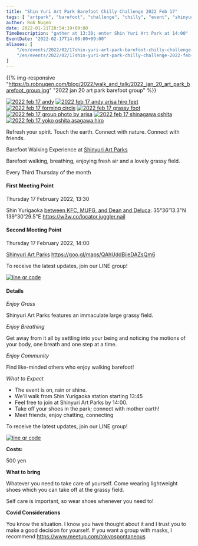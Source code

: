 ```yaml
---
title: "Shin Yuri Art Park Barefoot Chilly Challenge 2022 Feb 17"
tags: [ "artpark", "barefoot", "challenge", "chilly", "event", "shinyuri", "walk" ]
author: Rob Nugen
date: 2022-01-21T20:54:19+09:00
TimeDescription: "gather at 13:30; enter Shin Yuri Art Park at 14:00"
EventDate: "2022-02-17T14:00:00+09:00"
aliases: [
    "/en/events/2022/02/17shin-yuri-art-park-barefoot-chilly-challenge-2022-feb-17",
    "/en/events/2022/02/17shin-yuri-art-park-chilly-challenge-2022-feb-17",
]
---
```


{{% img-responsive "https://b.robnugen.com/blog/2022/walk_and_talk/2022_jan_20_art_park_barefoot_group.jpg" "2022 jan 20 art park barefoot group" %}}

[![2022 feb 17 andy](//b.robnugen.com/blog/2022/walk_and_talk/thumbs/2022_feb_17_andy.jpg)](//b.robnugen.com/blog/2022/walk_and_talk/2022_feb_17_andy_1000.jpg)
[![2022 feb 17 andy arisa hiro feet](//b.robnugen.com/blog/2022/walk_and_talk/thumbs/2022_feb_17_andy_arisa_hiro_feet.jpg)](//b.robnugen.com/blog/2022/walk_and_talk/2022_feb_17_andy_arisa_hiro_feet_1000.jpg)
[![2022 feb 17 forming circle](//b.robnugen.com/blog/2022/walk_and_talk/thumbs/2022_feb_17_forming_circle.jpg)](//b.robnugen.com/blog/2022/walk_and_talk/2022_feb_17_forming_circle_1000.jpg)
[![2022 feb 17 grassy foot](//b.robnugen.com/blog/2022/walk_and_talk/thumbs/2022_feb_17_grassy_foot.jpg)](//b.robnugen.com/blog/2022/walk_and_talk/2022_feb_17_grassy_foot_1000.jpg)
[![2022 feb 17 group photo by arisa](//b.robnugen.com/blog/2022/walk_and_talk/thumbs/2022_feb_17_group_photo_by_arisa.jpg)](//b.robnugen.com/blog/2022/walk_and_talk/2022_feb_17_group_photo_by_arisa_1000.jpg)
[![2022 feb 17 shinagawa oshita](//b.robnugen.com/blog/2022/walk_and_talk/thumbs/2022_feb_17_shinagawa_oshita.jpg)](//b.robnugen.com/blog/2022/walk_and_talk/2022_feb_17_shinagawa_oshita_1000.jpg)
[![2022 feb 17 yoko oshita asagawa hiro](//b.robnugen.com/blog/2022/walk_and_talk/thumbs/2022_feb_17_yoko_oshita_asagawa_hiro.jpg)](//b.robnugen.com/blog/2022/walk_and_talk/2022_feb_17_yoko_oshita_asagawa_hiro_1000.jpg)


Refresh your spirit. Touch the earth. Connect with nature. Connect with friends.

Barefoot Walking Experience at [Shinyuri Art Parks](http://www.airgreen.info/artparks.html)

Barefoot walking, breathing, enjoying fresh air and a lovely grassy field.

Every Third Thursday of the month

#### First Meeting Point

Thursday 17 February 2022, 13:30

Shin Yurigaoka [between KFC, MUFG, and Dean and Deluca](https://goo.gl/maps/aoY2j7WxkNjSC2u98):  35°36'13.3"N 139°30'29.5"E  https://w3w.co/locator.juggler.nail

#### Second Meeting Point

Thursday 17 February 2022, 14:00

[Shinyuri Art Parks](http://www.airgreen.info/artparks.html) https://goo.gl/maps/QAhUddBiieDAZsQm6

To receive the latest updates, join our LINE group!

[![line qr code](//b.robnugen.com/blog/2021/thumbs/2021_sep_25_rob_line_qr_code_text_walk_and_talk.jpg)](//b.robnugen.com/blog/2021/2021_sep_25_rob_line_qr_code_text_walk_and_talk.jpg)

#### Details

*Enjoy Grass*

Shinyuri Art Parks features an immaculate large grassy field.

*Enjoy Breathing*

Get away from it all by settling into your being and noticing the
motions of your body, one breath and one step at a time.

*Enjoy Community*

Find like-minded others who enjoy walking barefoot!

*What to Expect*

* The event is on, rain or shine.
* We'll walk from Shin Yurigaoka station starting 13:45
* Feel free to join at Shinyuri Art Parks by 14:00.
* Take off your shoes in the park; connect with mother earth!
* Meet friends, enjoy chatting, connecting

To receive the latest updates, join our LINE group!

[![line qr code](//b.robnugen.com/blog/2021/thumbs/2021_sep_25_rob_line_qr_code_text_walk_and_talk.jpg)](//b.robnugen.com/blog/2021/2021_sep_25_rob_line_qr_code_text_walk_and_talk.jpg)

**Costs:**

500 yen

**What to bring**

Whatever you need to take care of yourself.  Come wearing lightweight
shoes which you can take off at the grassy field.

Self care is important, so wear shoes whenever you need to!

**Covid Considerations**

You know the situation.  I know you have thought about it and I trust you
to make a good decision for yourself.  If you want a group with masks,
I recommend https://www.meetup.com/tokyospontaneous
